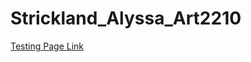 # Strickland_Alyssa_Art2210

[Testing Page Link](https://alyssastrickland.github.io/Strickland_Alyssa_Art2210/Class7/smoothlines.html)
